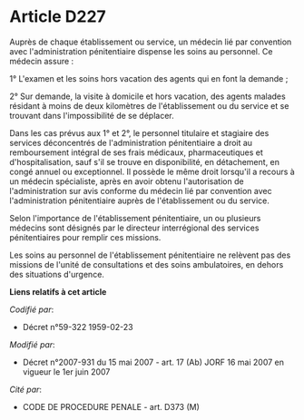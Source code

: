 # Article D227

Auprès de chaque établissement ou service, un médecin lié par convention avec l'administration pénitentiaire dispense les
soins au personnel. Ce médecin assure :

1° L'examen et les soins hors vacation des agents qui en font la demande ;

2° Sur demande, la visite à domicile et hors vacation, des agents malades résidant à moins de deux kilomètres de
l'établissement ou du service et se trouvant dans l'impossibilité de se déplacer.

Dans les cas prévus aux 1° et 2°, le personnel titulaire et stagiaire des services déconcentrés de l'administration
pénitentiaire a droit au remboursement intégral de ses frais médicaux, pharmaceutiques et d'hospitalisation, sauf s'il se
trouve en disponibilité, en détachement, en congé annuel ou exceptionnel. Il possède le même droit lorsqu'il a recours à un
médecin spécialiste, après en avoir obtenu l'autorisation de l'administration sur avis conforme du médecin lié par convention
avec l'administration pénitentiaire auprès de l'établissement ou du service.

Selon l'importance de l'établissement pénitentiaire, un ou plusieurs médecins sont désignés par le directeur interrégional
des services pénitentiaires pour remplir ces missions.

Les soins au personnel de l'établissement pénitentiaire ne relèvent pas des missions de l'unité de consultations et des soins
ambulatoires, en dehors des situations d'urgence.

**Liens relatifs à cet article**

_Codifié par_:

  - Décret n°59-322 1959-02-23

_Modifié par_:

  - Décret n°2007-931 du 15 mai 2007 - art. 17 (Ab) JORF 16 mai 2007 en vigueur le 1er juin 2007

_Cité par_:

  - CODE DE PROCEDURE PENALE - art. D373 (M)
